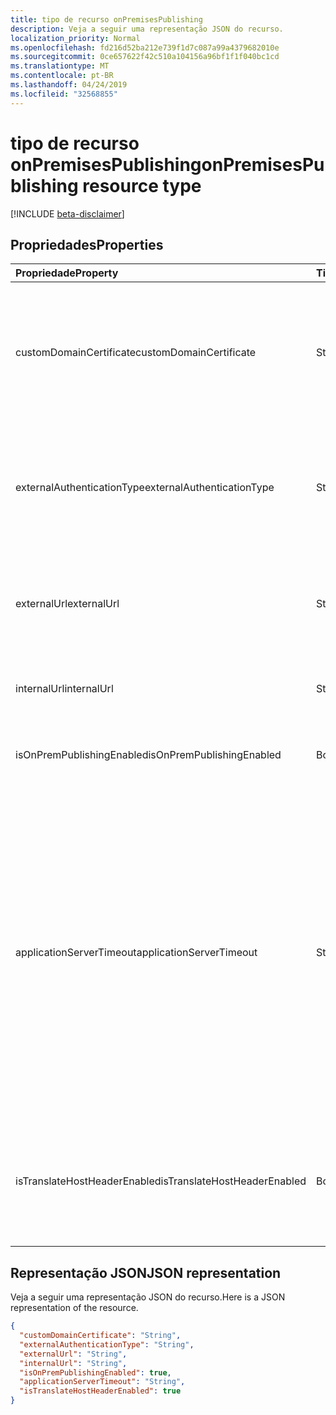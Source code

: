 ```yaml
---
title: tipo de recurso onPremisesPublishing
description: Veja a seguir uma representação JSON do recurso.
localization_priority: Normal
ms.openlocfilehash: fd216d52ba212e739f1d7c087a99a4379682010e
ms.sourcegitcommit: 0ce657622f42c510a104156a96bf1f1f040bc1cd
ms.translationtype: MT
ms.contentlocale: pt-BR
ms.lasthandoff: 04/24/2019
ms.locfileid: "32568855"
---
```

# <a name="onpremisespublishing-resource-type"></a><span data-ttu-id="32e68-103">tipo de recurso onPremisesPublishing</span><span class="sxs-lookup"><span data-stu-id="32e68-103">onPremisesPublishing resource type</span></span>

[!INCLUDE [beta-disclaimer](../../includes/beta-disclaimer.md)]

## <a name="properties"></a><span data-ttu-id="32e68-104">Propriedades</span><span class="sxs-lookup"><span data-stu-id="32e68-104">Properties</span></span>
| <span data-ttu-id="32e68-105">Propriedade</span><span class="sxs-lookup"><span data-stu-id="32e68-105">Property</span></span>     | <span data-ttu-id="32e68-106">Tipo</span><span class="sxs-lookup"><span data-stu-id="32e68-106">Type</span></span>   |<span data-ttu-id="32e68-107">Descrição</span><span class="sxs-lookup"><span data-stu-id="32e68-107">Description</span></span>|
|:---------------|:--------|:----------|
|<span data-ttu-id="32e68-108">customDomainCertificate</span><span class="sxs-lookup"><span data-stu-id="32e68-108">customDomainCertificate</span></span>|<span data-ttu-id="32e68-109">String</span><span class="sxs-lookup"><span data-stu-id="32e68-109">String</span></span>|<span data-ttu-id="32e68-110">Detalhes do certificado associado ao aplicativo quando um domínio personalizado está em uso.</span><span class="sxs-lookup"><span data-stu-id="32e68-110">Details of the certificate associated with the applicaiton when a custom domain is in use.</span></span> <span data-ttu-id="32e68-111">Nulo ao usar o domínio padrão.</span><span class="sxs-lookup"><span data-stu-id="32e68-111">Null when using the default domain.</span></span>|
|<span data-ttu-id="32e68-112">externalAuthenticationType</span><span class="sxs-lookup"><span data-stu-id="32e68-112">externalAuthenticationType</span></span>|<span data-ttu-id="32e68-113">String</span><span class="sxs-lookup"><span data-stu-id="32e68-113">String</span></span>|<span data-ttu-id="32e68-114">Detalhes a configuração de pré-autenticação para o aplicativo os valores possíveis são: `passthru`, `aadPreAuthentication`.</span><span class="sxs-lookup"><span data-stu-id="32e68-114">Details the pre-authentication setting for the application Possible values are: `passthru`, `aadPreAuthentication`.</span></span>|
|<span data-ttu-id="32e68-115">externalUrl</span><span class="sxs-lookup"><span data-stu-id="32e68-115">externalUrl</span></span>|<span data-ttu-id="32e68-116">String</span><span class="sxs-lookup"><span data-stu-id="32e68-116">String</span></span>|<span data-ttu-id="32e68-117">A URL externa publicada para o aplicativo.</span><span class="sxs-lookup"><span data-stu-id="32e68-117">The published external url for the application.</span></span> <span data-ttu-id="32e68-118">Por exemplohttps://intranet-contoso.msappproxy.net/</span><span class="sxs-lookup"><span data-stu-id="32e68-118">For example https://intranet-contoso.msappproxy.net/</span></span>  |
|<span data-ttu-id="32e68-119">internalUrl</span><span class="sxs-lookup"><span data-stu-id="32e68-119">internalUrl</span></span>|<span data-ttu-id="32e68-120">String</span><span class="sxs-lookup"><span data-stu-id="32e68-120">String</span></span>|<span data-ttu-id="32e68-121">A URL interna do aplicativo.</span><span class="sxs-lookup"><span data-stu-id="32e68-121">The internal url of the application.</span></span> <span data-ttu-id="32e68-122">Por exemplohttps://intranet/</span><span class="sxs-lookup"><span data-stu-id="32e68-122">For example https://intranet/</span></span> |
|<span data-ttu-id="32e68-123">isOnPremPublishingEnabled</span><span class="sxs-lookup"><span data-stu-id="32e68-123">isOnPremPublishingEnabled</span></span>|<span data-ttu-id="32e68-124">Booliano</span><span class="sxs-lookup"><span data-stu-id="32e68-124">Boolean</span></span>|<span data-ttu-id="32e68-125">Indica se o aplicativo está sendo publicado ou não no momento.</span><span class="sxs-lookup"><span data-stu-id="32e68-125">Indicates if the application is currently being published or not.</span></span>|
|<span data-ttu-id="32e68-126">applicationServerTimeout</span><span class="sxs-lookup"><span data-stu-id="32e68-126">applicationServerTimeout</span></span>|<span data-ttu-id="32e68-127">String</span><span class="sxs-lookup"><span data-stu-id="32e68-127">String</span></span>|<span data-ttu-id="32e68-128">A duração que o conector aguardará por uma resposta do aplicativo backend antes de fechar a conexão.</span><span class="sxs-lookup"><span data-stu-id="32e68-128">The duration the connector will wait for a response from the backend application before closing the connection.</span></span> <span data-ttu-id="32e68-129">Os valores possíveis `default`são `long`:.</span><span class="sxs-lookup"><span data-stu-id="32e68-129">Possible values are `default`, `long`.</span></span> <span data-ttu-id="32e68-130">Use `long` se o servidor levar mais de 60-75 segundos para responder às solicitações.</span><span class="sxs-lookup"><span data-stu-id="32e68-130">Use `long` if your server takes more than 60-75 seconds to respond to requests.</span></span> <span data-ttu-id="32e68-131">Além disso `long` , tente se você não consegue acessar o aplicativo e o status do erro é "tempo limite de backend".</span><span class="sxs-lookup"><span data-stu-id="32e68-131">Also try `long` if you are unable to access the application and the error status is "Backend Timeout".</span></span>|
|<span data-ttu-id="32e68-132">isTranslateHostHeaderEnabled</span><span class="sxs-lookup"><span data-stu-id="32e68-132">isTranslateHostHeaderEnabled</span></span>|<span data-ttu-id="32e68-133">Booliano</span><span class="sxs-lookup"><span data-stu-id="32e68-133">Boolean</span></span>|<span data-ttu-id="32e68-134">Indica se o aplicativo deve traduzir URLs nos cabeçalhos de resposta.</span><span class="sxs-lookup"><span data-stu-id="32e68-134">Indicates if the application should translate urls in the reponse headers.</span></span> <span data-ttu-id="32e68-135">Isso inclui a configuração do site correto para cookies.</span><span class="sxs-lookup"><span data-stu-id="32e68-135">This includes setting the correct site for cookies.</span></span>|

## <a name="json-representation"></a><span data-ttu-id="32e68-136">Representação JSON</span><span class="sxs-lookup"><span data-stu-id="32e68-136">JSON representation</span></span>

<span data-ttu-id="32e68-137">Veja a seguir uma representação JSON do recurso.</span><span class="sxs-lookup"><span data-stu-id="32e68-137">Here is a JSON representation of the resource.</span></span>

<!-- {
  "blockType": "resource",
  "optionalProperties": [

  ],
  "@odata.type": "microsoft.graph.onPremisesPublishing"
}-->

```json
{
  "customDomainCertificate": "String",
  "externalAuthenticationType": "String",
  "externalUrl": "String",
  "internalUrl": "String",
  "isOnPremPublishingEnabled": true,
  "applicationServerTimeout": "String",
  "isTranslateHostHeaderEnabled": true
}

```

<!-- uuid: 8fcb5dbc-d5aa-4681-8e31-b001d5168d79
2015-10-25 14:57:30 UTC -->
<!--
{
  "type": "#page.annotation",
  "description": "onPremisesPublishing resource",
  "keywords": "",
  "section": "documentation",
  "tocPath": "",
  "suppressions": [
    "Error: /api-reference/beta/resources/onpremisespublishing.md:\r\n      Exception processing links.\r\n    System.ArgumentException: Link Definition was null. Link text: !INCLUDE [beta-disclaimer](../../includes/beta-disclaimer.md)\r\n      at ApiDoctor.Validation.DocFile.get_LinkDestinations()\r\n      at ApiDoctor.Validation.DocSet.ValidateLinks(Boolean includeWarnings, String[] relativePathForFiles, IssueLogger issues, Boolean requireFilenameCaseMatch, Boolean printOrphanedFiles)"
  ]
}
-->
